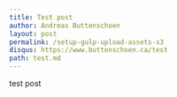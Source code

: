 ```yaml
---
title: Test post
author: Andreas Buttenschoen
layout: post
permalink: /setup-gulp-upload-assets-s3
disqus: https://www.buttenschoen.ca/test
path: test.md
---
```


test post
